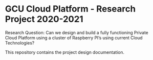# GCU Cloud Platform - Research Project 2020-2021

Research Question: Can we design and build a fully functioning Private Cloud Platform using a cluster of Raspberry PI’s using current Cloud Technologies?

This repository contains the project design documentation.

